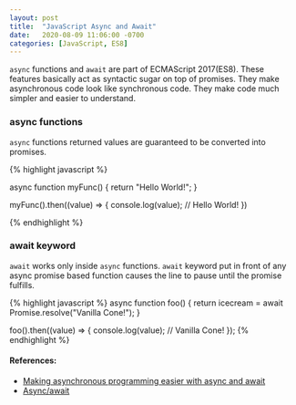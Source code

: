 ```yaml
---
layout: post
title:  "JavaScript Async and Await"
date:   2020-08-09 11:06:00 -0700
categories: [JavaScript, ES8]
---
```


`async` functions and `await` are part of ECMAScript 2017(ES8).
These features basically act as syntactic sugar on top of promises.
They make asynchronous code look like synchronous code.
They make code much simpler and easier to understand.

### async functions

`async` functions returned values are guaranteed to be converted 
into promises.

{% highlight javascript %}

async function myFunc() {
    return "Hello World!";
}

myFunc().then((value) => {
    console.log(value); // Hello World!
})

{% endhighlight %}

### await keyword

`await` works only inside `async` functions. `await` keyword put in
front of any async promise based function causes the line to pause
until the promise fulfills.

{% highlight javascript %}
async function foo() {
    return icecream = await Promise.resolve("Vanilla Cone!");
}

foo().then((value) => {
    console.log(value); // Vanilla Cone!
});
{% endhighlight %}

#### References:
- [Making asynchronous programming easier with async and await](https://developer.mozilla.org/en-US/docs/Learn/JavaScript/Asynchronous/Async_await)
- [Async/await](https://javascript.info/async-await)